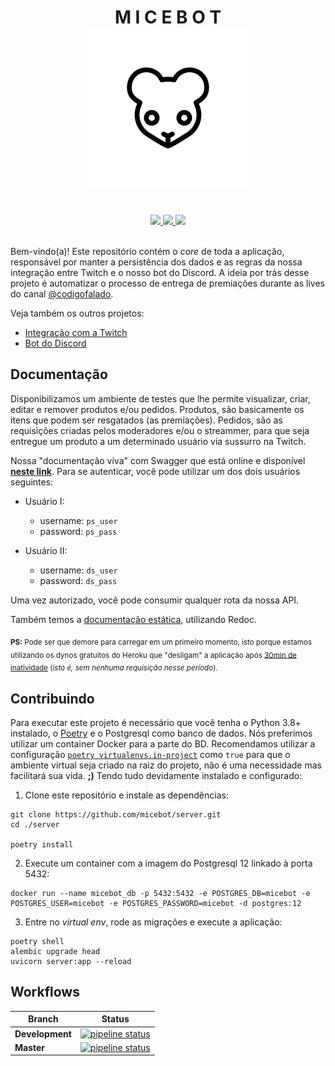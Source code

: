 <h1 align='center'>
    M I C E B O T<br>
    <img src='https://raw.githubusercontent.com/micebot/assets/master/images/logo-256x256.png'>
</h1>
<br>
<div align='center'>
    <a href='https://github.com/psf/black'>
        <img src='https://img.shields.io/badge/code%20style-black-000000.svg'/>
    </a>
    <a href='https://github.com/micebot/server/issues'>
        <img src='https://badgen.net/github/open-issues/micebot/server'>
    </a>
    <a href='https://github.com/micebot/server/commits/development'>
        <img src='https://badgen.net/github/last-commit/micebot/server/development'>
    </a>
</div>
<br>

Bem-vindo(a)! Este repositório contém o _core_ de toda a aplicação, responsável por manter a persistência dos dados
e as regras da nossa integração entre Twitch e o nosso bot do Discord. A ideia por trás desse projeto é automatizar
o processo de entrega de premiações durante as lives do canal [@codigofalado][10].

Veja também os outros projetos:

- [Integração com a Twitch][11]
- [Bot do Discord][12]

## Documentação

Disponibilizamos um ambiente de testes que lhe permite visualizar, criar, editar
e remover produtos e/ou pedidos. Produtos, são basicamente os itens que podem ser
resgatados (as premiações). Pedidos, são as requisições criadas pelos moderadores
e/ou o streammer, para que seja entregue um produto a um determinado usuário via
sussurro na Twitch.

Nossa "documentação viva" com Swagger que está online e disponível
[**neste link**][14]. Para se autenticar, você pode utilizar um dos dois
usuários seguintes:

- Usuário I:

  - username: `ps_user`
  - password: `ps_pass`

- Usuário II:
  - username: `ds_user`
  - password: `ds_pass`

Uma vez autorizado, você pode consumir qualquer rota da nossa API.

Também temos a [documentação estática][15], utilizando Redoc.

<sub>**PS:** Pode ser que demore para carregar em um primeiro momento, isto porque
estamos utilizando os dynos gratuitos do Heroku que "desligam" a aplicação após
[30min de inatividade][16] (_isto é, sem nenhuma requisição nesse período_).</sub>

## Contribuindo

Para executar este projeto é necessário que você tenha o Python 3.8+ instalado, o [Poetry][17] e o Postgresql como
banco de dados. Nós preferimos utilizar um container Docker para a parte do BD. Recomendamos utilizar a configuração
[`poetry virtualenvs.in-project`][18] como `true` para que o ambiente virtual seja criado na raiz do projeto, não é
uma necessidade mas facilitará sua vida. **;)** Tendo tudo devidamente instalado e configurado:

1. Clone este repositório e instale as dependências:

```
git clone https://github.com/micebot/server.git
cd ./server

poetry install
```

2. Execute um container com a imagem do Postgresql 12 linkado à porta 5432:

```
docker run --name micebot_db -p 5432:5432 -e POSTGRES_DB=micebot -e POSTGRES_USER=micebot -e POSTGRES_PASSWORD=micebot -d postgres:12
```

3. Entre no _virtual env_, rode as migrações e execute a aplicação:

```
poetry shell
alembic upgrade head
uvicorn server:app --reload
```

## Workflows

| Branch          | Status                     |
| --------------- | -------------------------- |
| **Development** | [![pipeline status][1]][2] |
| **Master**      | [![pipeline status][5]][6] |

[1]: https://github.com/micebot/server/workflows/Continuous%20Integration%20&%20Deploy%20(Staging)/badge.svg
[2]: https://github.com/micebot/server/actions?query=workflow%3A%22Continuous+Integration+%26+Deploy+%28Staging%29%22
[5]: https://github.com/micebot/server/workflows/Continuous%20Integration%20&%20Deploy%20(Production)/badge.svg
[6]: https://github.com/micebot/server/actions?query=workflow%3A%22Continuous+Integration+%26+Deploy+%28Production%29%22
[9]: https://github.com/codigofalado/desafio333
[10]: https://www.twitch.tv/codigofalado
[11]: https://github.com/micebot/pubsub
[12]: https://github.com/micebot/discord
[14]: https://app-dev-micebot.herokuapp.com/docs
[15]: https://app-dev-micebot.herokuapp.com/redoc
[16]: https://devcenter.heroku.com/articles/free-dyno-hours
[17]: https://python-poetry.org/docs/#installation
[18]: https://python-poetry.org/docs/configuration/#virtualenvsin-project-boolean
